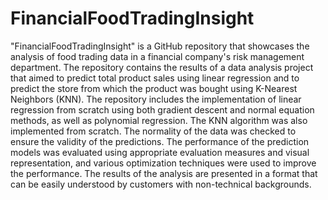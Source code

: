 # FinancialFoodTradingInsight

"FinancialFoodTradingInsight" is a GitHub repository that showcases the analysis of food trading data in a financial company's risk management department. The repository contains the results of a data analysis project that aimed to predict total product sales using linear regression and to predict the store from which the product was bought using K-Nearest Neighbors (KNN). The repository includes the implementation of linear regression from scratch using both gradient descent and normal equation methods, as well as polynomial regression. The KNN algorithm was also implemented from scratch. The normality of the data was checked to ensure the validity of the predictions. The performance of the prediction models was evaluated using appropriate evaluation measures and visual representation, and various optimization techniques were used to improve the performance. The results of the analysis are presented in a format that can be easily understood by customers with non-technical backgrounds.
